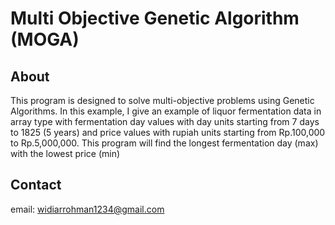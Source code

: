 # Multi Objective Genetic Algorithm (MOGA)

## About
This program is designed to solve multi-objective problems using Genetic Algorithms. In this example, I give an example of liquor fermentation data in array type with fermentation day values ​​with day units starting from 7 days to 1825 (5 years) and price values ​​with rupiah units starting from Rp.100,000 to Rp.5,000,000. This program will find the longest fermentation day (max) with the lowest price (min)

## Contact
email: widiarrohman1234@gmail.com